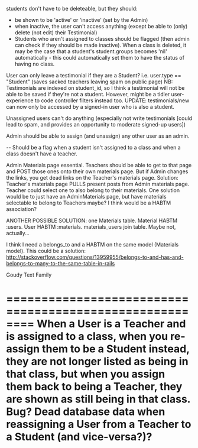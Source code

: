 students don't have to be deleteable, but they should:
- be shown to be 'active' or 'inactive' (set by the Admin)
- when inactive, the user can't access anything (except be able to (only) delete (not edit) their Testimonial)
- Students who aren't assigned to classes should be flagged (then admin can check if they should be made inactive). When a class is deleted, it may be the case that a student's student.groups becomes 'nil' automatically - this could automatically set them to have the status of having no class.

User can only leave a testimonial if they are a Student? i.e. user.type == "Student" (saves sacked teachers leaving spam on public page)
NB: Testimonials are indexed on student_id, so I think a testimonial will not be able to be saved if they're not a student. However, might be a tidier user-experience to code controller filters instead too.
UPDATE: testimonials/new can now only be accessed by a signed-in user who is also a student.

Unassigned users can't do anything (especially not write testimonials [could lead to spam, and provides an opportunity to moderate signed-up users])

Admin should be able to assign (and unassign) any other user as an admin.

-- Should be a flag when a student isn't assigned to a class and when a class doesn't have a teacher.


Admin Materials page essential.
Teachers should be able to get to that page and POST those ones onto their own materials page. But if Admin changes the links, you get dead links on the Teacher's materials page.
Solution: Teacher's materials page PULLS present posts from Admin materials page. Teacher could select one to also belong to their materials.
One solution would be to just have an AdminMaterials page, but have materials selectable to belong to Teachers maybe? I think would be a HABTM association?

ANOTHER POSSIBLE SOLUTION: one Materials table. Material HABTM :users. User HABTM :materials. materials_users join table. Maybe not, actually...

I think I need a belongs_to and a HABTM on the same model (Materials model). This could be a solution:
http://stackoverflow.com/questions/13959955/belongs-to-and-has-and-belongs-to-many-to-the-same-table-in-rails

Goudy Text Family

========================================================
When a User is a Teacher and is assigned to a class, when you re-assign them to be a Student instead, they are not longer listed as being in that class, but when you assign them back to being a Teacher, they are shown as still being in that class. Bug? Dead database data when reassigning a User from a Teacher to a Student (and vice-versa?)?
========================================================